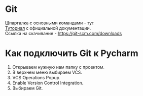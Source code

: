 # Git
Шпаргалка с основными командами - [тут](https://www.google.com/amp/s/proglib.io/p/git-cheatsheet/amp/)  
[Туториал]( https://git-scm.com/book/ru/v2/Appendix-C%3A-%D0%9A%D0%BE%D0%BC%D0%B0%D0%BD%D0%B4%D1%8B-Git-%D0%9E%D1%81%D0%BD%D0%BE%D0%B2%D0%BD%D1%8B%D0%B5-%D0%BA%D0%BE%D0%BC%D0%B0%D0%BD%D0%B4%D1%8B) с официальной документации.  
Ссылка на скачивание - https://git-scm.com/downloads  
# Как подключить Git к Pycharm  
1. Открываем нужную нам папку с проектом.  
2. В верхнем меню выбираем VCS.  
3. VCS Operations Popup.  
4. Enable Version Control Integration.  
5. Выбираем Git.  

